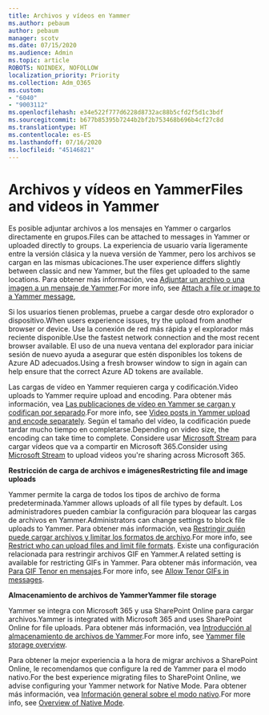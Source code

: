 ```yaml
---
title: Archivos y vídeos en Yammer
ms.author: pebaum
author: pebaum
manager: scotv
ms.date: 07/15/2020
ms.audience: Admin
ms.topic: article
ROBOTS: NOINDEX, NOFOLLOW
localization_priority: Priority
ms.collection: Adm_O365
ms.custom:
- "6040"
- "9003112"
ms.openlocfilehash: e34e522f777d6228d8732ac88b5cfd2f5d1c3bdf
ms.sourcegitcommit: b677b85395b7244b2bf2b753468b696b4cf27c8d
ms.translationtype: HT
ms.contentlocale: es-ES
ms.lasthandoff: 07/16/2020
ms.locfileid: "45146821"
---
```

# <a name="files-and-videos-in-yammer"></a><span data-ttu-id="ee47c-102">Archivos y vídeos en Yammer</span><span class="sxs-lookup"><span data-stu-id="ee47c-102">Files and videos in Yammer</span></span>

<span data-ttu-id="ee47c-103">Es posible adjuntar archivos a los mensajes en Yammer o cargarlos directamente en grupos.</span><span class="sxs-lookup"><span data-stu-id="ee47c-103">Files can be attached to messages in Yammer or uploaded directly to groups.</span></span> <span data-ttu-id="ee47c-104">La experiencia de usuario varía ligeramente entre la versión clásica y la nueva versión de Yammer, pero los archivos se cargan en las mismas ubicaciones.</span><span class="sxs-lookup"><span data-stu-id="ee47c-104">The user experience differs slightly between classic and new Yammer, but the files get uploaded to the same locations.</span></span> <span data-ttu-id="ee47c-105">Para obtener más información, vea [Adjuntar un archivo o una imagen a un mensaje de Yammer](https://support.microsoft.com/office/attach-a-file-or-image-to-a-yammer-message-f576d4d1-ad66-4ce4-9c43-46cf75978dbf).</span><span class="sxs-lookup"><span data-stu-id="ee47c-105">For more info, see [Attach a file or image to a Yammer message](https://support.microsoft.com/office/attach-a-file-or-image-to-a-yammer-message-f576d4d1-ad66-4ce4-9c43-46cf75978dbf),</span></span>  

<span data-ttu-id="ee47c-106">Si los usuarios tienen problemas, pruebe a cargar desde otro explorador o dispositivo.</span><span class="sxs-lookup"><span data-stu-id="ee47c-106">When users experience issues, try the upload from another browser or device.</span></span> <span data-ttu-id="ee47c-107">Use la conexión de red más rápida y el explorador más reciente disponible.</span><span class="sxs-lookup"><span data-stu-id="ee47c-107">Use the fastest network connection and the most recent browser available.</span></span> <span data-ttu-id="ee47c-108">El uso de una nueva ventana del explorador para iniciar sesión de nuevo ayuda a asegurar que estén disponibles los tokens de Azure AD adecuados.</span><span class="sxs-lookup"><span data-stu-id="ee47c-108">Using a fresh browser window to sign in again can help ensure that the correct Azure AD tokens are available.</span></span>

<span data-ttu-id="ee47c-109">Las cargas de vídeo en Yammer requieren carga y codificación.</span><span class="sxs-lookup"><span data-stu-id="ee47c-109">Video uploads to Yammer require upload and encoding.</span></span> <span data-ttu-id="ee47c-110">Para obtener más información, vea [Las publicaciones de vídeo en Yammer se cargan y codifican por separado](https://support.microsoft.com/office/video-posts-in-yammer-upload-and-encode-separately-5b3a348e-3a0a-4c4b-95b1-eabdf245ba25).</span><span class="sxs-lookup"><span data-stu-id="ee47c-110">For more info, see [Video posts in Yammer upload and encode separately](https://support.microsoft.com/office/video-posts-in-yammer-upload-and-encode-separately-5b3a348e-3a0a-4c4b-95b1-eabdf245ba25).</span></span> <span data-ttu-id="ee47c-111">Según el tamaño del vídeo, la codificación puede tardar mucho tiempo en completarse.</span><span class="sxs-lookup"><span data-stu-id="ee47c-111">Depending on video size, the encoding can take time to complete.</span></span> <span data-ttu-id="ee47c-112">Considere usar [Microsoft Stream](https://docs.microsoft.com/stream/overview) para cargar vídeos que va a compartir en Microsoft 365.</span><span class="sxs-lookup"><span data-stu-id="ee47c-112">Consider using [Microsoft Stream](https://docs.microsoft.com/stream/overview) to upload videos you're sharing across Microsoft 365.</span></span>

<span data-ttu-id="ee47c-113">**Restricción de carga de archivos e imágenes**</span><span class="sxs-lookup"><span data-stu-id="ee47c-113">**Restricting file and image uploads**</span></span>

<span data-ttu-id="ee47c-114">Yammer permite la carga de todos los tipos de archivo de forma predeterminada.</span><span class="sxs-lookup"><span data-stu-id="ee47c-114">Yammer allows uploads of all file types by default.</span></span> <span data-ttu-id="ee47c-115">Los administradores pueden cambiar la configuración para bloquear las cargas de archivos en Yammer.</span><span class="sxs-lookup"><span data-stu-id="ee47c-115">Administrators can change settings to block file uploads to Yammer.</span></span> <span data-ttu-id="ee47c-116">Para obtener más información, vea [Restringir quién puede cargar archivos y limitar los formatos de archivo](https://docs.microsoft.com/yammer/configure-your-yammer-network/configure-yammer#restrict-who-can-upload-files-and-limit-file-formats).</span><span class="sxs-lookup"><span data-stu-id="ee47c-116">For more info, see [Restrict who can upload files and limit file formats](https://docs.microsoft.com/yammer/configure-your-yammer-network/configure-yammer#restrict-who-can-upload-files-and-limit-file-formats).</span></span> <span data-ttu-id="ee47c-117">Existe una configuración relacionada para restringir archivos GIF en Yammer.</span><span class="sxs-lookup"><span data-stu-id="ee47c-117">A related setting is available for restricting GIFs in Yammer.</span></span> <span data-ttu-id="ee47c-118">Para obtener más información, vea [Para GIF Tenor en mensajes](https://docs.microsoft.com/yammer/configure-your-yammer-network/configure-yammer#allow-tenor-gifs-in-messages).</span><span class="sxs-lookup"><span data-stu-id="ee47c-118">For more info, see [Allow Tenor GIFs in messages](https://docs.microsoft.com/yammer/configure-your-yammer-network/configure-yammer#allow-tenor-gifs-in-messages).</span></span>

<span data-ttu-id="ee47c-119">**Almacenamiento de archivos de Yammer**</span><span class="sxs-lookup"><span data-stu-id="ee47c-119">**Yammer file storage**</span></span>

<span data-ttu-id="ee47c-120">Yammer se integra con Microsoft 365 y usa SharePoint Online para cargar archivos.</span><span class="sxs-lookup"><span data-stu-id="ee47c-120">Yammer is integrated with Microsoft 365 and uses SharePoint Online for file uploads.</span></span> <span data-ttu-id="ee47c-121">Para obtener más información, vea [Introducción al almacenamiento de archivos de Yammer](https://docs.microsoft.com/yammer/get-started-with-yammer/file-storage).</span><span class="sxs-lookup"><span data-stu-id="ee47c-121">For more info, see [Yammer file storage overview](https://docs.microsoft.com/yammer/get-started-with-yammer/file-storage).</span></span> 

<span data-ttu-id="ee47c-122">Para obtener la mejor experiencia a la hora de migrar archivos a SharePoint Online, le recomendamos que configure la red de Yammer para el modo nativo.</span><span class="sxs-lookup"><span data-stu-id="ee47c-122">For the best experience migrating files to SharePoint Online, we advise configuring your Yammer network for Native Mode.</span></span> <span data-ttu-id="ee47c-123">Para obtener más información, vea [Información general sobre el modo nativo](https://docs.microsoft.com/yammer/configure-your-yammer-network/overview-native-mode).</span><span class="sxs-lookup"><span data-stu-id="ee47c-123">For more info, see [Overview of Native Mode](https://docs.microsoft.com/yammer/configure-your-yammer-network/overview-native-mode).</span></span> 